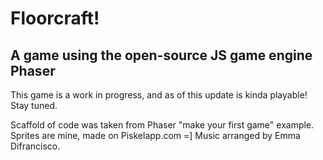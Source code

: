 # Floorcraft!
## A game using the open-source JS game engine Phaser

This game is a work in progress, and as of this update is kinda playable!
Stay tuned.

Scaffold of code was taken from Phaser "make your first game" example.
Sprites are mine, made on Piskelapp.com =]
Music arranged by Emma Difrancisco.